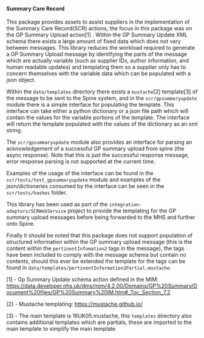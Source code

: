 #### **Summary Care Record**

This package provides assets to assist suppliers in the implementation of the Summary Care Record(SCR) actions, the
focus in this package was on the GP Summary Upload action[1] . Within the GP Summary Update XML schema there exists 
a large amount of fixed data which does not vary between messages. This library reduces the workload required 
to generate a GP Summary Upload message by identifying the parts of the message which are actually
 variable (such as supplier IDs, author information, and human readable updates) and templating them so a 
 supplier only has to concern themselves with the variable data which can be populated with a json object.

Within the `data/templates` directory there exists a `mustache`[2] template[3] of the message to be sent to the Spine 
system, and in the `scr/gpsummaryupdate` module there is a simple interface for populating the template. 
This interface can take either a python dictionary or a json file path which will contain the values for the 
variable portions of the template. The interface will return the template populated with the values of the 
dictionary as an xml string.

The `scr/gpsummaryupdate` module also provides an interface for parsing an acknowledgement of a successful 
GP summary upload from spine (the async response). Note that this is just the successful response message, error
response parsing is not supported at the current time.

Examples of the usage of the interface can be found in the `scr/tests/test_gpsummaryupdate` module and examples of the 
json/dictionaries consumed by the interface can be seen in the `scr/tests/hashes` folder.

This library has been used as part of the `integration-adaptors/SCRWebService` project to provide the templating
for the GP summary upload messages before being forwarded to the MHS and further onto Spine.

Finally it should be noted that this package does not support population of structured information within the
GP summary upload message (this is the content within the `pertinentInfomation2` tags in the message), the tags have
been included to comply with the message schema but contain no contents, should this ever be extended the template
for the tags can be found in `data/templates/pertinentInformation2Partial.mustache`.


[1] - Gp Summary Update schema action defined in the MIM: 
https://data.developer.nhs.uk/dms/mim/4.2.00/Domains/GP%20Summary/Document%20files/GP%20Summary%20IM.htm#_Toc_Section_7.2

[2] - Mustache templating: https://mustache.github.io/

[3] - The main template is 16UK05.mustache, this `templates` directory also contains additional templates which are
 partials, these are imported to the main template to simplify the main template
